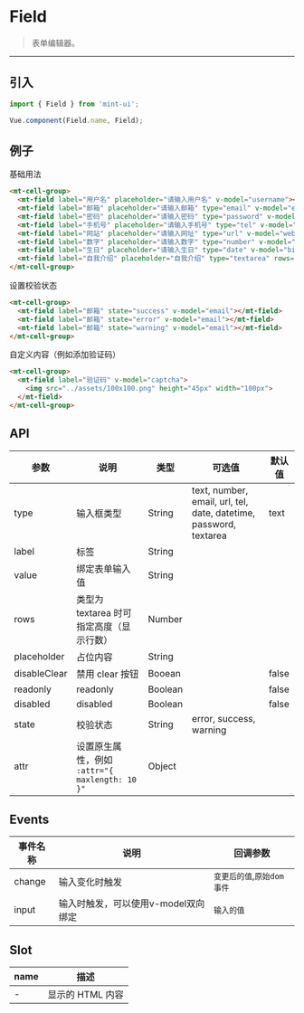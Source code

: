 # Field

> 表单编辑器。

----------

## 引入

```javascript
import { Field } from 'mint-ui';

Vue.component(Field.name, Field);
```

## 例子

基础用法

```html
<mt-cell-group>
  <mt-field label="用户名" placeholder="请输入用户名" v-model="username"></mt-field>
  <mt-field label="邮箱" placeholder="请输入邮箱" type="email" v-model="email"></mt-field>
  <mt-field label="密码" placeholder="请输入密码" type="password" v-model="password"></mt-field>
  <mt-field label="手机号" placeholder="请输入手机号" type="tel" v-model="phone"></mt-field>
  <mt-field label="网站" placeholder="请输入网址" type="url" v-model="website"></mt-field>
  <mt-field label="数字" placeholder="请输入数字" type="number" v-model="number"></mt-field>
  <mt-field label="生日" placeholder="请输入生日" type="date" v-model="birthday"></mt-field>
  <mt-field label="自我介绍" placeholder="自我介绍" type="textarea" rows="4" v-model="introduction"></mt-field>
</mt-cell-group>
```


设置校验状态

```html
<mt-cell-group>
  <mt-field label="邮箱" state="success" v-model="email"></mt-field>
  <mt-field label="邮箱" state="error" v-model="email"></mt-field>
  <mt-field label="邮箱" state="warning" v-model="email"></mt-field>
</mt-cell-group>
```


自定义内容（例如添加验证码）

```html
<mt-cell-group>
  <mt-field label="验证码" v-model="captcha">
    <img src="../assets/100x100.png" height="45px" width="100px">
  </mt-field>
</mt-cell-group>
```


## API

| 参数 | 说明 | 类型 | 可选值 | 默认值 |
|------|-------|---------|-------|--------|
| type | 输入框类型 | String | text, number, email, url, tel, date, datetime, password, textarea | text |
| label| 标签 | String | | |
| value| 绑定表单输入值 | String | | |
| rows | 类型为 textarea 时可指定高度（显示行数）| Number | | |
| placeholder | 占位内容 |String | | |
| disableClear | 禁用 clear 按钮 | Booean | | false |
| readonly | readonly |Boolean | | false |
| disabled | disabled |Boolean | | false |
| state | 校验状态 | String | error, success, warning | |
| attr | 设置原生属性，例如 `:attr="{ maxlength: 10 }"` | Object | |

## Events
| 事件名称 | 说明 | 回调参数 |
|---------- |-------- |---------- |
| change  | 输入变化时触发 |  `变更后的值`,`原始dom事件`  |
| input  | 输入时触发，可以使用v-model双向绑定 |  `输入的值`  |

## Slot
| name | 描述 |
|------|--------|
| - | 显示的 HTML 内容|

<script>
  export default {
    data: function(){
      return {
        username:"",
        email:"",
        password:"",
        phone:"",
        website:"",
        number:"",
        birthday:"",
        introduction:"",
        captcha:""
      }
    },
    methods:{
    }
  };
</script>
